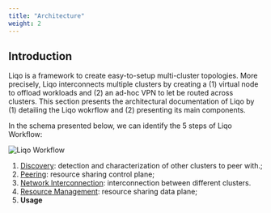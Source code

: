 ```yaml
---
title: "Architecture"
weight: 2
---
```


## Introduction

Liqo is a framework to create easy-to-setup multi-cluster topologies. More precisely, Liqo interconnects multiple clusters by creating a (1) virtual node to offload workloads and (2) an ad-hoc VPN to let be routed across clusters. This section presents the architectural documentation of Liqo by (1) detailing the Liqo wokrflow and (2) presenting its main components.

In the schema presented below, we can identify the 5 steps of Liqo Workflow:

![Liqo Workflow](/images/architecture/LiqoWorkflow.png)

1. [Discovery](./discovery): detection and characterization of other clusters to peer with.;
2. [Peering](./peering): resource sharing control plane;
3. [Network Interconnection](./networking): interconnection between different clusters.
4. [Resource Management](./computing): resource sharing data plane;
5. **Usage**
